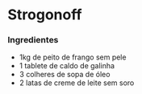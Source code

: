 # Strogonoff

### **Ingredientes**
 
  - 1kg de peito de frango sem pele
  - 1 tablete de caldo de galinha
- 3 colheres de sopa de óleo
- 2 latas de creme de leite sem soro




